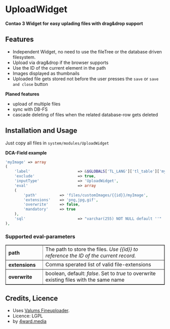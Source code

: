UploadWidget
======================
**Contao 3 Widget for easy uplading files with drag&drop support**


Features
----------------------
* Independent Widget, no need to use the fileTree or the database driven filesystem.
* Upload via drag&drop if the browser supports
* Use the ID of the current element in the path
* Images displayed as thumbnails
* Uploaded file gets stored not before the user presses the `save` or `save and close` button

**Planed features**
* upload of multiple files
* sync with DB-FS
* cascade deleting of files when the related database-row gets deleted

Installation and Usage
--------------------
Just copy all files in `system/modules/UploadWidget`

**DCA-Field example**
```php
'myImage' => array
(
	'label'						=> &$GLOBALS['TL_LANG']['tl_table']['myImage'],
	'exclude'					=> true,
	'inputType'					=> 'UploadWidget',
	'eval'						=> array
	(
		'path'			=> 'files/customImages/{{id}}/myImage',
		'extensions'	=> 'png,jpg,gif',
        'overwrite'		=> false,
		'mandatory'		=> true
	),
	'sql'						=> "varchar(255) NOT NULL default ''"
),
```

### Supported eval-parameters

<table border="1">
	<tr>
    	<th width="100" align="left">path</th>
        <td>The path to store the files. <i>Use {{id}} to reference the ID of the current record.</i></td>
    </tr>
    <tr>
    	<th align="left">extensions</th>
        <td>Comma sperated list of valid file-extensions</td>
    </tr>
    <tr>
    	<th align="left">overwrite</th>
        <td>boolean, default: <i>false</i>. Set to <i>true</i> to overwrite existing files with the same name</td>
    </tr>

</table>


Credits, Licence
----------------------

* Uses [Valums Fineuploader](https://github.com/valums/file-uploader).
* Licence: LGPL
* by [4ward.media](http://www.4wardmedia.de)

